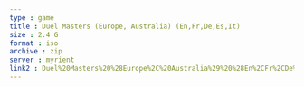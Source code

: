 ```yaml
---
type : game
title : Duel Masters (Europe, Australia) (En,Fr,De,Es,It)
size : 2.4 G
format : iso
archive : zip
server : myrient
link2 : Duel%20Masters%20%28Europe%2C%20Australia%29%20%28En%2CFr%2CDe%2CEs%2CIt%29
---
```

